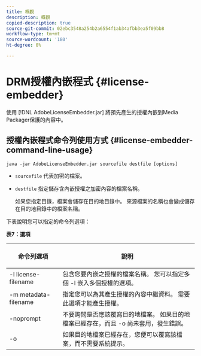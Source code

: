 ```yaml
---
title: 概觀
description: 概觀
copied-description: true
source-git-commit: 02ebc3548a254b2a6554f1ab34afbb3ea5f09bb8
workflow-type: tm+mt
source-wordcount: '180'
ht-degree: 0%

---
```


# DRM授權內嵌程式 {#license-embedder}

使用 [!DNL AdobeLicenseEmbedder.jar] 將預先產生的授權內嵌到Media Packager保護的內容中。

## 授權內嵌程式命令列使用方式 {#license-embedder-command-line-usage}

```
java -jar AdobeLicenseEmbedder.jar sourcefile destfile [options]
```

* `sourcefile` 代表加密的檔案。
* `destfile` 指定儲存含內嵌授權之加密內容的檔案名稱。

  如果您指定目錄，檔案會儲存在目的地目錄中。 來源檔案的名稱也會變成儲存在目的地目錄中的檔案名稱。

下表說明您可以指定的命令列選項：

**表7：選項**

<table frame="all" colsep="1" rowsep="1" class="+ topic/table adobe-d/table " id="table_hnl_2sy_n4">  
 <thead class="- topic/thead "> 
  <tr rowsep="1" class="- topic/row "> 
   <th colname="1" class="- topic/entry entry"> <p class="- topic/p ">命令列選項 </p> </th> 
   <th colname="2" class="- topic/entry entry"> <p class="- topic/p ">說明 </p> </th> 
  </tr> 
 </thead>
 <tbody class="- topic/tbody "> 
  <tr rowsep="1" class="- topic/row "> 
   <td colname="1" class="- topic/entry "> <span class="+ topic/ph pr-d/codeph codeph"> -l license-filename </span> </td> 
   <td colname="2" class="- topic/entry "> 包含您要內嵌之授權的檔案名稱。 您可以指定多個 <span class="codeph"> -l </span> 嵌入多個授權的選項。 </td> 
  </tr> 
  <tr rowsep="1" class="- topic/row "> 
   <td colname="1" class="- topic/entry "> <span class="+ topic/ph pr-d/codeph codeph"> -m metadata-filename </span> </td> 
   <td colname="2" class="- topic/entry "> 指定您可以為其產生授權的內容中繼資料。 需要此選項才能產生授權。 </td> 
  </tr> 
  <tr rowsep="1" class="- topic/row "> 
   <td colname="1" class="- topic/entry "> <span class="codeph"> -noprompt </span> </td> 
   <td colname="2" class="- topic/entry "> 不要詢問是否應該覆寫目的地檔案。 如果目的地檔案已經存在，而且 <span class="codeph"> -o </span> 尚未套用，發生錯誤。 </td> 
  </tr> 
  <tr rowsep="0" class="- topic/row "> 
   <td colname="1" class="- topic/entry "> <span class="codeph"> -o </span> </td> 
   <td colname="2" class="- topic/entry "> 如果目的地檔案已經存在，您便可以覆寫該檔案，而不需要系統提示。 </td> 
  </tr> 
 </tbody> 
</table>
